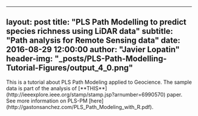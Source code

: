
---
layout:     post
title:      "PLS Path Modelling to predict species richness using LiDAR data"
subtitle:   "Path analysis for Remote Sensing data"
date:       2016-08-29 12:00:00
author:     "Javier Lopatin"
header-img: "_posts/PLS-Path-Modelling-Tutorial-Figures/output_4_0.png"
---


<p>This is a tutorial about PLS Path Modeling applied to Geocience. The sample data is part of the analysis of [**THIS**](http://ieeexplore.ieee.org/stamp/stamp.jsp?arnumber=6990570) paper.  
See more information on PLS-PM [here](http://gastonsanchez.com/PLS_Path_Modeling_with_R.pdf).
</p>



